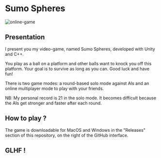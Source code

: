 # Sumo Spheres

![online-game](https://github.com/user-attachments/assets/fb9ba5fc-2fe2-483f-8050-6c8f1dd1a65c)

## Presentation
I present you my video-game, named Sumo Spheres, developed with Unity and C++.

You play as a ball on a platform and other balls want to knock you off this platform. Your goal is to survive as long as you can. Good luck and have fun! 

There is two game modes: a round-based solo mode against AIs and an online multiplayer mode to play with your friends.

NB: My personal record is 21 in the solo mode. It becomes difficult because the AIs get stronger and faster after each round.

## How to play ?
The game is downloadable for MacOS and Windows in the "Releases" section of this repository, on the right of the GitHub interface.

## GLHF !
